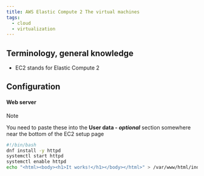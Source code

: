 ```yaml
---
title: AWS Elastic Compute 2 The virtual machines
tags:
  - cloud
  - virtualization
---
```

Terminology, general knowledge
---
- EC2 stands for Elastic Compute 2

Configuration
---

#### Web server

> [!NOTE]  
> You need to paste these into the **User data - *optional*** section somewhere near the bottom of the EC2 setup page

```bash
#!/bin/bash
dnf install -y httpd
systemctl start httpd
systemctl enable httpd
echo "<html><body><h1>It works!</h1></body></html>" > /var/www/html/index.html
```



